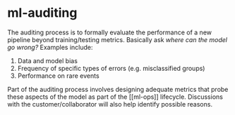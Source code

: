 # ml-auditing

The auditing process is to formally evaluate the performance of a new pipeline beyond training/testing metrics. Basically ask *where can the model go wrong?* Examples include:

1. Data and model bias
2. Frequency of specific types of errors (e.g. misclassified groups)
3. Performance on rare events

Part of the auditing process involves designing adequate metrics that probe these aspects of the model as part of the [[ml-ops]] lifecycle. Discussions with the customer/collaborator will also help identify possible reasons.